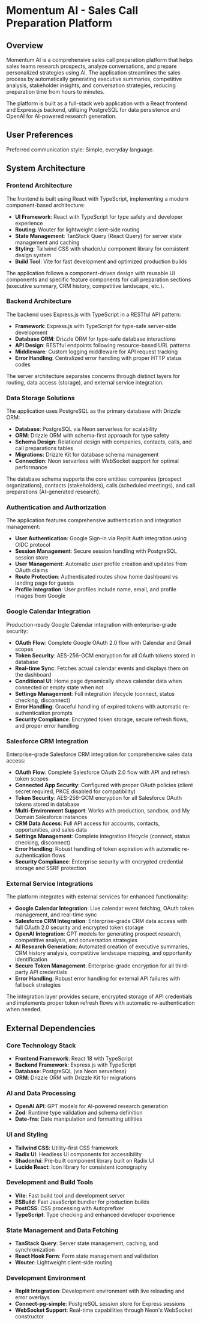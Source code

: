 # Momentum AI - Sales Call Preparation Platform

## Overview

Momentum AI is a comprehensive sales call preparation platform that helps sales teams research prospects, analyze conversations, and prepare personalized strategies using AI. The application streamlines the sales process by automatically generating executive summaries, competitive analysis, stakeholder insights, and conversation strategies, reducing preparation time from hours to minutes.

The platform is built as a full-stack web application with a React frontend and Express.js backend, utilizing PostgreSQL for data persistence and OpenAI for AI-powered research generation.

## User Preferences

Preferred communication style: Simple, everyday language.

## System Architecture

### Frontend Architecture
The frontend is built using React with TypeScript, implementing a modern component-based architecture:

- **UI Framework**: React with TypeScript for type safety and developer experience
- **Routing**: Wouter for lightweight client-side routing
- **State Management**: TanStack Query (React Query) for server state management and caching
- **Styling**: Tailwind CSS with shadcn/ui component library for consistent design system
- **Build Tool**: Vite for fast development and optimized production builds

The application follows a component-driven design with reusable UI components and specific feature components for call preparation sections (executive summary, CRM history, competitive landscape, etc.).

### Backend Architecture
The backend uses Express.js with TypeScript in a RESTful API pattern:

- **Framework**: Express.js with TypeScript for type-safe server-side development
- **Database ORM**: Drizzle ORM for type-safe database interactions
- **API Design**: RESTful endpoints following resource-based URL patterns
- **Middleware**: Custom logging middleware for API request tracking
- **Error Handling**: Centralized error handling with proper HTTP status codes

The server architecture separates concerns through distinct layers for routing, data access (storage), and external service integration.

### Data Storage Solutions
The application uses PostgreSQL as the primary database with Drizzle ORM:

- **Database**: PostgreSQL via Neon serverless for scalability
- **ORM**: Drizzle ORM with schema-first approach for type safety
- **Schema Design**: Relational design with companies, contacts, calls, and call preparations tables
- **Migrations**: Drizzle Kit for database schema management
- **Connection**: Neon serverless with WebSocket support for optimal performance

The database schema supports the core entities: companies (prospect organizations), contacts (stakeholders), calls (scheduled meetings), and call preparations (AI-generated research).

### Authentication and Authorization
The application features comprehensive authentication and integration management:

- **User Authentication**: Google Sign-in via Replit Auth integration using OIDC protocol
- **Session Management**: Secure session handling with PostgreSQL session store
- **User Management**: Automatic user profile creation and updates from OAuth claims
- **Route Protection**: Authenticated routes show home dashboard vs landing page for guests
- **Profile Integration**: User profiles include name, email, and profile images from Google

### Google Calendar Integration
Production-ready Google Calendar integration with enterprise-grade security:

- **OAuth Flow**: Complete Google OAuth 2.0 flow with Calendar and Gmail scopes
- **Token Security**: AES-256-GCM encryption for all OAuth tokens stored in database
- **Real-time Sync**: Fetches actual calendar events and displays them on the dashboard
- **Conditional UI**: Home page dynamically shows calendar data when connected or empty state when not
- **Settings Management**: Full integration lifecycle (connect, status checking, disconnect)
- **Error Handling**: Graceful handling of expired tokens with automatic re-authentication prompts
- **Security Compliance**: Encrypted token storage, secure refresh flows, and proper error handling

### Salesforce CRM Integration
Enterprise-grade Salesforce CRM integration for comprehensive sales data access:

- **OAuth Flow**: Complete Salesforce OAuth 2.0 flow with API and refresh token scopes
- **Connected App Security**: Configured with proper OAuth policies (client secret required, PKCE disabled for compatibility)
- **Token Security**: AES-256-GCM encryption for all Salesforce OAuth tokens stored in database
- **Multi-Environment Support**: Works with production, sandbox, and My Domain Salesforce instances
- **CRM Data Access**: Full API access for accounts, contacts, opportunities, and sales data
- **Settings Management**: Complete integration lifecycle (connect, status checking, disconnect)
- **Error Handling**: Robust handling of token expiration with automatic re-authentication flows
- **Security Compliance**: Enterprise security with encrypted credential storage and SSRF protection

### External Service Integrations
The platform integrates with external services for enhanced functionality:

- **Google Calendar Integration**: Live calendar event fetching, OAuth token management, and real-time sync
- **Salesforce CRM Integration**: Enterprise-grade CRM data access with full OAuth 2.0 security and encrypted token storage
- **OpenAI Integration**: GPT models for generating prospect research, competitive analysis, and conversation strategies
- **AI Research Generation**: Automated creation of executive summaries, CRM history analysis, competitive landscape mapping, and opportunity identification
- **Secure Token Management**: Enterprise-grade encryption for all third-party API credentials
- **Error Handling**: Robust error handling for external API failures with fallback strategies

The integration layer provides secure, encrypted storage of API credentials and implements proper token refresh flows with automatic re-authentication when needed.

## External Dependencies

### Core Technology Stack
- **Frontend Framework**: React 18 with TypeScript
- **Backend Framework**: Express.js with TypeScript
- **Database**: PostgreSQL (via Neon serverless)
- **ORM**: Drizzle ORM with Drizzle Kit for migrations

### AI and Data Processing
- **OpenAI API**: GPT models for AI-powered research generation
- **Zod**: Runtime type validation and schema definition
- **Date-fns**: Date manipulation and formatting utilities

### UI and Styling
- **Tailwind CSS**: Utility-first CSS framework
- **Radix UI**: Headless UI components for accessibility
- **Shadcn/ui**: Pre-built component library built on Radix UI
- **Lucide React**: Icon library for consistent iconography

### Development and Build Tools
- **Vite**: Fast build tool and development server
- **ESBuild**: Fast JavaScript bundler for production builds
- **PostCSS**: CSS processing with Autoprefixer
- **TypeScript**: Type checking and enhanced developer experience

### State Management and Data Fetching
- **TanStack Query**: Server state management, caching, and synchronization
- **React Hook Form**: Form state management and validation
- **Wouter**: Lightweight client-side routing

### Development Environment
- **Replit Integration**: Development environment with live reloading and error overlays
- **Connect-pg-simple**: PostgreSQL session store for Express sessions
- **WebSocket Support**: Real-time capabilities through Neon's WebSocket constructor